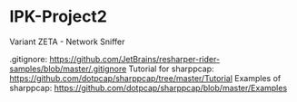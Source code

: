 # IPK-Project2

Variant ZETA - Network Sniffer


.gitignore:
https://github.com/JetBrains/resharper-rider-samples/blob/master/.gitignore
Tutorial for sharppcap:
https://github.com/dotpcap/sharppcap/tree/master/Tutorial
Examples of sharppcap:
https://github.com/dotpcap/sharppcap/blob/master/Examples
